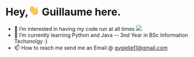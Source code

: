 <h1 align="left">Hey,<img src="https://raw.githubusercontent.com/ABSphreak/ABSphreak/master/gifs/hi.gif" width="30px" /> Guillaume here.</h1>

- 👀 I’m interested in having my code run at all times <img src="https://media.tenor.com/CiJuhjUFaeIAAAAd/gojo-satoru-jujutsu-kaisen.gif"/>
- 🌱 I’m currently learning Python and Java -- 3nd Year in BSc Information Techonolgy :)
- 📫 How to reach me send me an Email @ gvgielie11@gmail.com

<!---
GielieFTW/GielieFTW is a ✨ special ✨ repository because its `README.md` (this file) appears on your GitHub profile.
You can click the Preview link to take a look at your changes.
--->

